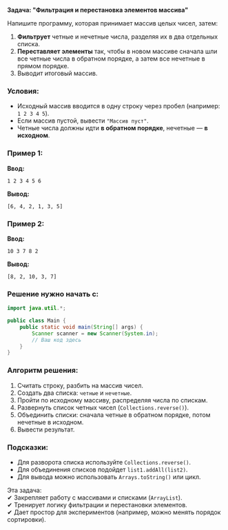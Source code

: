 **Задача: "Фильтрация и перестановка элементов массива"**  

Напишите программу, которая принимает массив целых чисел, затем:  
1. **Фильтрует** четные и нечетные числа, разделяя их в два отдельных списка.  
2. **Переставляет элементы** так, чтобы в новом массиве сначала шли все четные числа в обратном порядке, а затем все нечетные в прямом порядке.  
3. Выводит итоговый массив.  

### **Условия:**  
- Исходный массив вводится в одну строку через пробел (например: `1 2 3 4 5`).  
- Если массив пустой, вывести `"Массив пуст"`.  
- Четные числа должны идти **в обратном порядке**, нечетные — **в исходном**.  

### **Пример 1:**  
**Ввод:**  
```
1 2 3 4 5 6
```  
**Вывод:**  
```
[6, 4, 2, 1, 3, 5]
```  

### **Пример 2:**  
**Ввод:**  
```
10 3 7 8 2
```  
**Вывод:**  
```
[8, 2, 10, 3, 7]
```  

### **Решение нужно начать с:**  
```java
import java.util.*;

public class Main {
    public static void main(String[] args) {
        Scanner scanner = new Scanner(System.in);
        // Ваш код здесь
    }
}
```  

### **Алгоритм решения:**  
1. Считать строку, разбить на массив чисел.  
2. Создать два списка: `четные` и `нечетные`.  
3. Пройти по исходному массиву, распределяя числа по спискам.  
4. Развернуть список четных чисел (`Collections.reverse()`).  
5. Объединить списки: сначала четные в обратном порядке, потом нечетные в исходном.  
6. Вывести результат.  

### **Подсказки:**  
- Для разворота списка используйте `Collections.reverse()`.  
- Для объединения списков подойдет `list1.addAll(list2)`.  
- Для вывода можно использовать `Arrays.toString()` или цикл.  

Эта задача:  
✔ Закрепляет работу с массивами и списками (`ArrayList`).  
✔ Тренирует логику фильтрации и перестановки элементов.  
✔ Дает простор для экспериментов (например, можно менять порядок сортировки).  